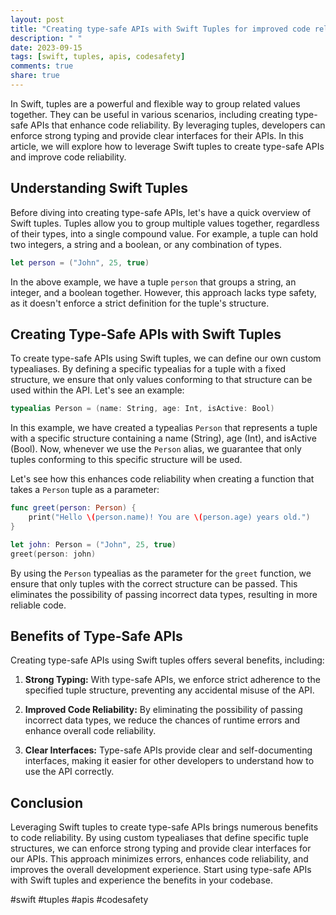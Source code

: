 ```yaml
---
layout: post
title: "Creating type-safe APIs with Swift Tuples for improved code reliability."
description: " "
date: 2023-09-15
tags: [swift, tuples, apis, codesafety]
comments: true
share: true
---
```


In Swift, tuples are a powerful and flexible way to group related values together. They can be useful in various scenarios, including creating type-safe APIs that enhance code reliability. By leveraging tuples, developers can enforce strong typing and provide clear interfaces for their APIs. In this article, we will explore how to leverage Swift tuples to create type-safe APIs and improve code reliability.

## Understanding Swift Tuples

Before diving into creating type-safe APIs, let's have a quick overview of Swift tuples. Tuples allow you to group multiple values together, regardless of their types, into a single compound value. For example, a tuple can hold two integers, a string and a boolean, or any combination of types.

```swift
let person = ("John", 25, true)
```

In the above example, we have a tuple `person` that groups a string, an integer, and a boolean together. However, this approach lacks type safety, as it doesn't enforce a strict definition for the tuple's structure.

## Creating Type-Safe APIs with Swift Tuples

To create type-safe APIs using Swift tuples, we can define our own custom typealiases. By defining a specific typealias for a tuple with a fixed structure, we ensure that only values conforming to that structure can be used within the API. Let's see an example:

```swift
typealias Person = (name: String, age: Int, isActive: Bool)
```

In this example, we have created a typealias `Person` that represents a tuple with a specific structure containing a name (String), age (Int), and isActive (Bool). Now, whenever we use the `Person` alias, we guarantee that only tuples conforming to this specific structure will be used.

Let's see how this enhances code reliability when creating a function that takes a `Person` tuple as a parameter:

```swift
func greet(person: Person) {
    print("Hello \(person.name)! You are \(person.age) years old.")
}

let john: Person = ("John", 25, true)
greet(person: john)
```

By using the `Person` typealias as the parameter for the `greet` function, we ensure that only tuples with the correct structure can be passed. This eliminates the possibility of passing incorrect data types, resulting in more reliable code.

## Benefits of Type-Safe APIs

Creating type-safe APIs using Swift tuples offers several benefits, including:

1. **Strong Typing:** With type-safe APIs, we enforce strict adherence to the specified tuple structure, preventing any accidental misuse of the API.

2. **Improved Code Reliability:** By eliminating the possibility of passing incorrect data types, we reduce the chances of runtime errors and enhance overall code reliability.

3. **Clear Interfaces:** Type-safe APIs provide clear and self-documenting interfaces, making it easier for other developers to understand how to use the API correctly.

## Conclusion

Leveraging Swift tuples to create type-safe APIs brings numerous benefits to code reliability. By using custom typealiases that define specific tuple structures, we can enforce strong typing and provide clear interfaces for our APIs. This approach minimizes errors, enhances code reliability, and improves the overall development experience. Start using type-safe APIs with Swift tuples and experience the benefits in your codebase.

#swift #tuples #apis #codesafety